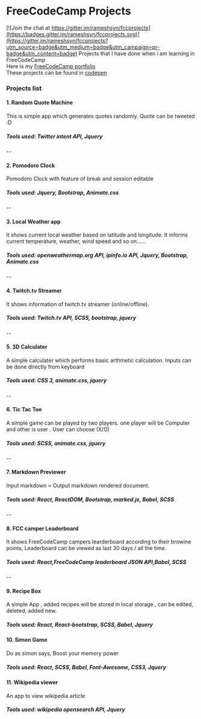 # FreeCodeCamp Projects

[![Join the chat at https://gitter.im/rameshsyn/fccprojects](https://badges.gitter.im/rameshsyn/fccprojects.svg)](https://gitter.im/rameshsyn/fccprojects?utm_source=badge&utm_medium=badge&utm_campaign=pr-badge&utm_content=badge)
Projects that I have done when i am learning in FreeCodeCamp  
Here is my [FreeCodeCamp portfolio](https://www.freecodecamp.com/rameshsyn)  
These projects can be found in [codepen](http://codepen.io/collection/AdGoaM/)  

### Projects list 
#### 1. Random Quote Machine
   This is simple app which generates quotes randomly. Quote can be tweeted :D  
#####   Tools used: Twitter intent API, Jquery   
--




#### 2. Pomodoro Clock 
   Pomodoro Clock with feature of break and session editable   
#####   Tools used: Jquery, Bootstrap, Animate.css
--

   
#### 3. Local Weather app
   It shows current local weather based on latitude and longitude.  It informs current temperature, weather, wind speed and so on......
#####   Tools used: openweathermap.org API, ipinfo.io API, Jquery, Bootstrap, Animate.css
--


#### 4. Twitch.tv Streamer
   It shows information of twitch.tv streamer (online/offline).
#####   Tools used: Twitch.tv API, SCSS, bootstrap, jquery
--


#### 5. 3D Calculater
   A simple calculater which performs basic arthmetic calculation. Inputs can be done directly from keyboard 
#####   Tools used: CSS 3, animate.css, jquery
--


#### 6. Tic Tac Toe 
   A simple game can be played by two players. one player will be Computer and other is user . User can choose  (X/O)
#####   Tools used: SCSS, animate.css, jquery
--


#### 7. Markdown Previewer
   Input markdown = Output markdown rendered document.
#####    Tools used: React, ReactDOM, Bootstrap, marked.js, Babel, SCSS
--


#### 8. FCC camper Leaderboard
   It shows FreeCodeCamp campers learderboard according to their browine points, Leaderboard can be viewed as last 30 days / all the time.
#####    Tools used: React,FreeCodeCamp leaderboard JSON API,Babel, SCSS
--

#### 9. Recipe Box
   A simple App ,   added recipes will be stored in local storage , can be edited, deleted, added new.
#####    Tools used: React, React-bootstrap, SCSS, Babel, Jquery

#### 10. Simon Game
   Do as simon says, Boost your memory power
#####    Tools used: React, SCSS, Babel, Font-Awesome, CSS3, Jquery

#### 11. Wikipedia viewer
   An app to view wikipedia article
#####    Tools used: wikipedia opensearch API, Jquery
